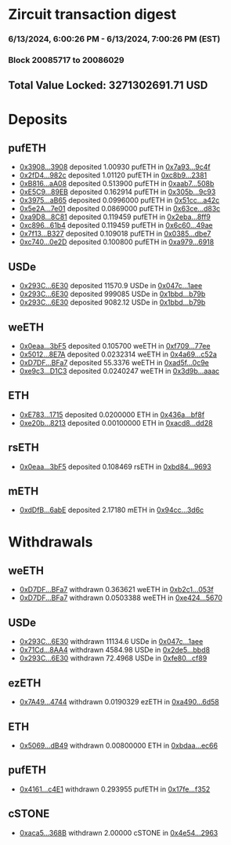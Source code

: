 # Zircuit transaction digest
### 6/13/2024, 6:00:26 PM - 6/13/2024, 7:00:26 PM (EST)
### Block 20085717 to 20086029

## Total Value Locked: 3271302691.71 USD

# Deposits
## pufETH
- [0x3908...3908](https://etherscan.io/address/0x3908c67aBFC58A7ABc09Dade9D9dB0b935943908) deposited 1.00930 pufETH in [0x7a93...9c4f](https://etherscan.io/tx/0x3908c67aBFC58A7ABc09Dade9D9dB0b935943908)
- [0x2fD4...982c](https://etherscan.io/address/0x2fD4462038A7c8ee34A9D03935CE92EF04dd982c) deposited 1.01120 pufETH in [0xc8b9...2381](https://etherscan.io/tx/0x2fD4462038A7c8ee34A9D03935CE92EF04dd982c)
- [0xB816...aA08](https://etherscan.io/address/0xB8167a03591E4cEE446fcf4ea0edd09B4B55aA08) deposited 0.513900 pufETH in [0xaab7...508b](https://etherscan.io/tx/0xB8167a03591E4cEE446fcf4ea0edd09B4B55aA08)
- [0xE5C9...89EB](https://etherscan.io/address/0xE5C9Aa09244Cb62C70Fd4CF0a18c67C7578789EB) deposited 0.162914 pufETH in [0x305b...9c93](https://etherscan.io/tx/0xE5C9Aa09244Cb62C70Fd4CF0a18c67C7578789EB)
- [0x3975...aB65](https://etherscan.io/address/0x3975a1B2355bDF83B138466Ea7CB3afb6Af0aB65) deposited 0.0996000 pufETH in [0x51cc...a42c](https://etherscan.io/tx/0x3975a1B2355bDF83B138466Ea7CB3afb6Af0aB65)
- [0x5e2A...7e01](https://etherscan.io/address/0x5e2A058Da506Ff2e879a7a4f0273cf5389537e01) deposited 0.0869000 pufETH in [0x63ce...d83c](https://etherscan.io/tx/0x5e2A058Da506Ff2e879a7a4f0273cf5389537e01)
- [0xa9D8...8C81](https://etherscan.io/address/0xa9D80e64A939167947A9d5CC6aBE7BB348cC8C81) deposited 0.119459 pufETH in [0x2eba...8ff9](https://etherscan.io/tx/0xa9D80e64A939167947A9d5CC6aBE7BB348cC8C81)
- [0xc896...61b4](https://etherscan.io/address/0xc896D6982623a17E62Cf9660760bC642735f61b4) deposited 0.119459 pufETH in [0x6c60...49ae](https://etherscan.io/tx/0xc896D6982623a17E62Cf9660760bC642735f61b4)
- [0x7f13...B327](https://etherscan.io/address/0x7f136113b09F47d0f32a9E99F1Ee56F89970B327) deposited 0.109018 pufETH in [0x0385...dbe7](https://etherscan.io/tx/0x7f136113b09F47d0f32a9E99F1Ee56F89970B327)
- [0xc740...0e2D](https://etherscan.io/address/0xc74088aEDeb72B0229681e23CCFE7bf651430e2D) deposited 0.100800 pufETH in [0xa979...6918](https://etherscan.io/tx/0xc74088aEDeb72B0229681e23CCFE7bf651430e2D)
## USDe
- [0x293C...6E30](https://etherscan.io/address/0x293C6937D8D82e05B01335F7B33FBA0c8e256E30) deposited 11570.9 USDe in [0x047c...1aee](https://etherscan.io/tx/0x293C6937D8D82e05B01335F7B33FBA0c8e256E30)
- [0x293C...6E30](https://etherscan.io/address/0x293C6937D8D82e05B01335F7B33FBA0c8e256E30) deposited 999085 USDe in [0x1bbd...b79b](https://etherscan.io/tx/0x293C6937D8D82e05B01335F7B33FBA0c8e256E30)
- [0x293C...6E30](https://etherscan.io/address/0x293C6937D8D82e05B01335F7B33FBA0c8e256E30) deposited 9082.12 USDe in [0x1bbd...b79b](https://etherscan.io/tx/0x293C6937D8D82e05B01335F7B33FBA0c8e256E30)
## weETH
- [0x0eaa...3bF5](https://etherscan.io/address/0x0eaaB1cb13fC45fD17BBff9014d6BA2189CE3bF5) deposited 0.105700 weETH in [0xf709...77ee](https://etherscan.io/tx/0x0eaaB1cb13fC45fD17BBff9014d6BA2189CE3bF5)
- [0x5012...8E7A](https://etherscan.io/address/0x501284716fe3a3D2e3d60AF7334d5de670Db8E7A) deposited 0.0232314 weETH in [0x4a69...c52a](https://etherscan.io/tx/0x501284716fe3a3D2e3d60AF7334d5de670Db8E7A)
- [0xD7DF...BFa7](https://etherscan.io/address/0xD7DF7E085214743530afF339aFC420c7c720BFa7) deposited 55.3376 weETH in [0xad5f...0c9e](https://etherscan.io/tx/0xD7DF7E085214743530afF339aFC420c7c720BFa7)
- [0xe9c3...D1C3](https://etherscan.io/address/0xe9c3Ba9c7009A82D78E081543461C88D4E7bD1C3) deposited 0.0240247 weETH in [0x3d9b...aaac](https://etherscan.io/tx/0xe9c3Ba9c7009A82D78E081543461C88D4E7bD1C3)
## ETH
- [0xE783...1715](https://etherscan.io/address/0xE7830c155595B4BcCedf0cAaa2c6363064Ff1715) deposited 0.0200000 ETH in [0x436a...bf8f](https://etherscan.io/tx/0xE7830c155595B4BcCedf0cAaa2c6363064Ff1715)
- [0xe20b...8213](https://etherscan.io/address/0xe20b43dc8Fe5a324cD8DD9F736719dC17EE28213) deposited 0.00100000 ETH in [0xacd8...dd28](https://etherscan.io/tx/0xe20b43dc8Fe5a324cD8DD9F736719dC17EE28213)
## rsETH
- [0x0eaa...3bF5](https://etherscan.io/address/0x0eaaB1cb13fC45fD17BBff9014d6BA2189CE3bF5) deposited 0.108469 rsETH in [0xbd84...9693](https://etherscan.io/tx/0x0eaaB1cb13fC45fD17BBff9014d6BA2189CE3bF5)
## mETH
- [0xdDfB...6abE](https://etherscan.io/address/0xdDfBF6ecEbD4cC7701eEF39cc719Ee8206306abE) deposited 2.17180 mETH in [0x94cc...3d6c](https://etherscan.io/tx/0xdDfBF6ecEbD4cC7701eEF39cc719Ee8206306abE)
# Withdrawals
## weETH
- [0xD7DF...BFa7](https://etherscan.io/address/0xD7DF7E085214743530afF339aFC420c7c720BFa7) withdrawn 0.363621 weETH in [0xb2c1...053f](https://etherscan.io/tx/0xD7DF7E085214743530afF339aFC420c7c720BFa7)
- [0xD7DF...BFa7](https://etherscan.io/address/0xD7DF7E085214743530afF339aFC420c7c720BFa7) withdrawn 0.0503388 weETH in [0xe424...5670](https://etherscan.io/tx/0xD7DF7E085214743530afF339aFC420c7c720BFa7)
## USDe
- [0x293C...6E30](https://etherscan.io/address/0x293C6937D8D82e05B01335F7B33FBA0c8e256E30) withdrawn 11134.6 USDe in [0x047c...1aee](https://etherscan.io/tx/0x293C6937D8D82e05B01335F7B33FBA0c8e256E30)
- [0x71Cd...8AA4](https://etherscan.io/address/0x71Cd1Fe7aD03328b76aAd2E5e4B4232Ff08E8AA4) withdrawn 4584.98 USDe in [0x2de5...bbd8](https://etherscan.io/tx/0x71Cd1Fe7aD03328b76aAd2E5e4B4232Ff08E8AA4)
- [0x293C...6E30](https://etherscan.io/address/0x293C6937D8D82e05B01335F7B33FBA0c8e256E30) withdrawn 72.4968 USDe in [0xfe80...cf89](https://etherscan.io/tx/0x293C6937D8D82e05B01335F7B33FBA0c8e256E30)
## ezETH
- [0x7A49...4744](https://etherscan.io/address/0x7A493Be5c2ce014cD049Bf178a1ac0Db1B434744) withdrawn 0.0190329 ezETH in [0xa490...6d58](https://etherscan.io/tx/0x7A493Be5c2ce014cD049Bf178a1ac0Db1B434744)
## ETH
- [0x5069...dB49](https://etherscan.io/address/0x50695d7A247bc2090C867d144675717C1c29dB49) withdrawn 0.00800000 ETH in [0xbdaa...ec66](https://etherscan.io/tx/0x50695d7A247bc2090C867d144675717C1c29dB49)
## pufETH
- [0x4161...c4E1](https://etherscan.io/address/0x416188cB4623CC6D2204b79442D44B72a997c4E1) withdrawn 0.293955 pufETH in [0x17fe...f352](https://etherscan.io/tx/0x416188cB4623CC6D2204b79442D44B72a997c4E1)
## cSTONE
- [0xaca5...368B](https://etherscan.io/address/0xaca54f915ca40Fa29F97B7c8145E5Fe1D473368B) withdrawn 2.00000 cSTONE in [0x4e54...2963](https://etherscan.io/tx/0xaca54f915ca40Fa29F97B7c8145E5Fe1D473368B)
